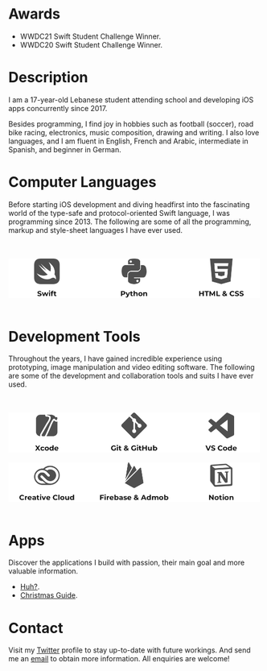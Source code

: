 # Awards

- WWDC21 Swift Student Challenge Winner.
- WWDC20 Swift Student Challenge Winner.

# Description

I am a 17-year-old Lebanese student attending school and developing iOS apps concurrently since 2017.

Besides programming, I find joy in hobbies such as football (soccer), road bike racing, electronics, music composition, drawing and writing. I also love languages, and I am fluent in English, French and Arabic, intermediate in Spanish, and beginner in German.

# Computer Languages

Before starting iOS development and diving headfirst into the fascinating world of the type-safe and protocol-oriented Swift language, I was programming since 2013. The following are some of all the programming, markup and style-sheet languages I have ever used.

<br><br>
<img src="Computer Languages.png" width="500" alt="Swift, Python, HTML, and CSS.">
<br><br>

# Development Tools

Throughout the years, I have gained incredible experience using prototyping, image manipulation and video editing software. The following are some of the development and collaboration tools and suits I have ever used.

<br><br>
<img src="Development Tools 1.png" width="500" alt="Xcode, Git, GitHub, and VS Code."/>
<br><br>
<img src="Development Tools 2.png" width="500" alt="Creative Cloud, Firebase, Admob, and Notion."/>
<br><br>

# Apps

Discover the applications I build with passion, their main goal and more valuable information.
- [Huh?](https://apps.apple.com/app/id1330097506).
- [Christmas Guide](https://apps.apple.com/app/id1546178842).

# Contact

Visit my [Twitter](https://twitter.com/yaapete) profile to stay up-to-date with future workings. And send me an [email](mailto:yaapete.dev@gmail.com) to obtain more information. All enquiries are welcome!
